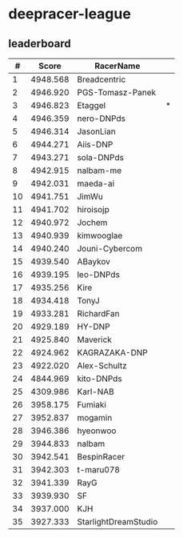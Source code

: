 # deepracer-league

## leaderboard

<!-- leaderboard -->
| # | Score | RacerName |   |
| - | ----- | --------- | - |
| 1 | 4948.568 | Breadcentric | |
| 2 | 4946.920 | PGS-Tomasz-Panek | |
| 3 | 4946.823 | Etaggel | * |
| 4 | 4946.359 | nero-DNPds | |
| 5 | 4946.314 | JasonLian | |
| 6 | 4944.271 | Aiis-DNP | |
| 7 | 4943.271 | sola-DNPds | |
| 8 | 4942.915 | nalbam-me | |
| 9 | 4942.031 | maeda-ai | |
| 10 | 4941.751 | JimWu | |
| 11 | 4941.702 | hiroisojp | |
| 12 | 4940.972 | Jochem | |
| 13 | 4940.939 | kimwooglae | |
| 14 | 4940.240 | Jouni-Cybercom | |
| 15 | 4939.540 | ABaykov | |
| 16 | 4939.195 | leo-DNPds | |
| 17 | 4935.256 | Kire | |
| 18 | 4934.418 | TonyJ | |
| 19 | 4933.281 | RichardFan | |
| 20 | 4929.189 | HY-DNP | |
| 21 | 4925.840 | Maverick | |
| 22 | 4924.962 | KAGRAZAKA-DNP | |
| 23 | 4922.020 | Alex-Schultz | |
| 24 | 4844.969 | kito-DNPds | |
| 25 | 4309.986 | Karl-NAB | |
| 26 | 3958.175 | Fumiaki | |
| 27 | 3952.837 | mogamin | |
| 28 | 3946.386 | hyeonwoo | |
| 29 | 3944.833 | nalbam | |
| 30 | 3942.541 | BespinRacer | |
| 31 | 3942.303 | t-maru078 | |
| 32 | 3941.339 | RayG | |
| 33 | 3939.930 | SF | |
| 34 | 3937.000 | KJH | |
| 35 | 3927.333 | StarlightDreamStudio | |
